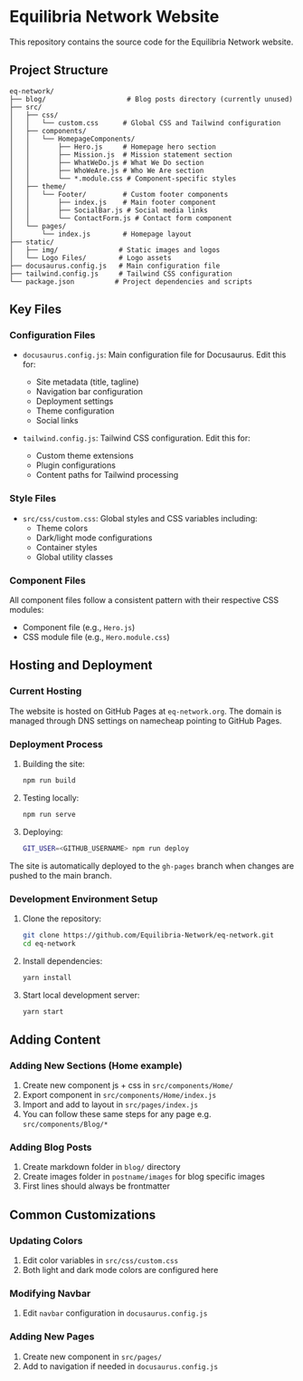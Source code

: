 # Equilibria Network Website

This repository contains the source code for the Equilibria Network website.

## Project Structure

```
eq-network/
├── blog/                    # Blog posts directory (currently unused)
├── src/
│   ├── css/
│   │   └── custom.css      # Global CSS and Tailwind configuration
│   ├── components/
│   │   └── HomepageComponents/
│   │       ├── Hero.js     # Homepage hero section
│   │       ├── Mission.js  # Mission statement section
│   │       ├── WhatWeDo.js # What We Do section
│   │       ├── WhoWeAre.js # Who We Are section
│   │       └── *.module.css # Component-specific styles
│   ├── theme/
│   │   └── Footer/         # Custom footer components
│   │       ├── index.js    # Main footer component
│   │       ├── SocialBar.js # Social media links
│   │       └── ContactForm.js # Contact form component
│   └── pages/
│       └── index.js        # Homepage layout
├── static/
│   ├── img/               # Static images and logos
│   └── Logo Files/        # Logo assets
├── docusaurus.config.js   # Main configuration file
├── tailwind.config.js     # Tailwind CSS configuration
└── package.json          # Project dependencies and scripts
```

## Key Files

### Configuration Files
- `docusaurus.config.js`: Main configuration file for Docusaurus. Edit this for:
  - Site metadata (title, tagline)
  - Navigation bar configuration
  - Deployment settings
  - Theme configuration
  - Social links

- `tailwind.config.js`: Tailwind CSS configuration. Edit this for:
  - Custom theme extensions
  - Plugin configurations
  - Content paths for Tailwind processing

### Style Files
- `src/css/custom.css`: Global styles and CSS variables including:
  - Theme colors
  - Dark/light mode configurations
  - Container styles
  - Global utility classes

### Component Files
All component files follow a consistent pattern with their respective CSS modules:
- Component file (e.g., `Hero.js`)
- CSS module file (e.g., `Hero.module.css`)

## Hosting and Deployment

### Current Hosting
The website is hosted on GitHub Pages at `eq-network.org`. The domain is managed through DNS settings on namecheap pointing to GitHub Pages.

### Deployment Process
1. Building the site:
   ```bash
   npm run build
   ```

2. Testing locally:
   ```bash
   npm run serve
   ```

3. Deploying:
   ```bash
   GIT_USER=<GITHUB_USERNAME> npm run deploy
   ```

The site is automatically deployed to the `gh-pages` branch when changes are pushed to the main branch.

### Development Environment Setup

1. Clone the repository:
   ```bash
   git clone https://github.com/Equilibria-Network/eq-network.git
   cd eq-network
   ```

2. Install dependencies:
   ```bash
   yarn install
   ```

3. Start local development server:
   ```bash
   yarn start
   ```

## Adding Content

### Adding New Sections (Home example)
1. Create new component js + css in `src/components/Home/`
2. Export component in `src/components/Home/index.js`
3. Import and add to layout in `src/pages/index.js`
4. You can follow these same steps for any page e.g. `src/components/Blog/*`

### Adding Blog Posts
1. Create markdown folder in `blog/` directory
2. Create images folder in `postname/images` for blog specific images
3. First lines should always be frontmatter

## Common Customizations

### Updating Colors
1. Edit color variables in `src/css/custom.css`
2. Both light and dark mode colors are configured here

### Modifying Navbar
1. Edit `navbar` configuration in `docusaurus.config.js`

### Adding New Pages
1. Create new component in `src/pages/`
2. Add to navigation if needed in `docusaurus.config.js`
